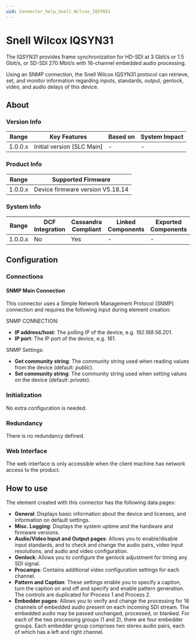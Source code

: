 ```yaml
---
uid: Connector_help_Snell_Wilcox_IQSYN31
---
```


# Snell Wilcox IQSYN31

The IQSYN31 provides frame synchronization for HD-SDI at 3 Gbit/s or 1.5 Gbit/s, or SD-SDI 270 Mbit/s with 16-channel embedded audio processing.

Using an SNMP connection, the Snell Wilcox IQSYN31 protocol can retrieve, set, and monitor information regarding inputs, standards, output, genlock, video, and audio delays of this device.

## About

### Version Info

| Range     | Key Features                 | Based on     | System Impact     |
|-----------|------------------------------|--------------|-------------------|
| 1.0.0.x   | Initial version [SLC Main]   | -            | -                 |

### Product Info

| Range     | Supported Firmware               |
|-----------|----------------------------------|
| 1.0.0.x   | Device firmware version V5.18.14 |

### System Info

| Range     | DCF Integration     | Cassandra Compliant     | Linked Components     | Exported Components     |
|-----------|---------------------|-------------------------|-----------------------|-------------------------|
| 1.0.0.x   | No                  | Yes                     | -                     | -                       |

## Configuration

### Connections

#### SNMP Main Connection

This connector uses a Simple Network Management Protocol (SNMP) connection and requires the following input during element creation:

SNMP CONNECTION:

- **IP address/host**: The polling IP of the device, e.g. *192.168.56.201*.
- **IP port**: The IP port of the device, e.g. *161*.

SNMP Settings:

- **Get community string**: The community string used when reading values from the device (default: *public*).
- **Set community string**: The community string used when setting values on the device (default: *private*).

### Initialization

No extra configuration is needed.

### Redundancy

There is no redundancy defined.

### Web Interface

The web interface is only accessible when the client machine has network access to the product.

## How to use

The element created with this connector has the following data pages:

- **General**: Displays basic information about the device and licenses, and information on default settings.
- **Misc. Logging**: Displays the system uptime and the hardware and firmware versions.
- **Audio/Video Input and Output pages**: Allows you to enable/disable input standards, and to check and change the audio pairs, video input resolutions, and audio and video configuration.
- **Genlock**: Allows you to configure the genlock adjustment for timing any SDI signal.
- **Procamps**: Contains additional video configuration settings for each channel.
- **Pattern and Caption**: These settings enable you to specify a caption, turn the caption on and off and specify and enable pattern generation. The controls are duplicated for Process 1 and Process 2.
- **Embedder pages**: Allows you to verify and change the processing for 16 channels of embedded audio present on each incoming SDI stream. The embedded audio may be passed unchanged, processed, or blanked. For each of the two processing groups (1 and 2), there are four embedder groups. Each embedder group comprises two stereo audio pairs, each of which has a left and right channel.
